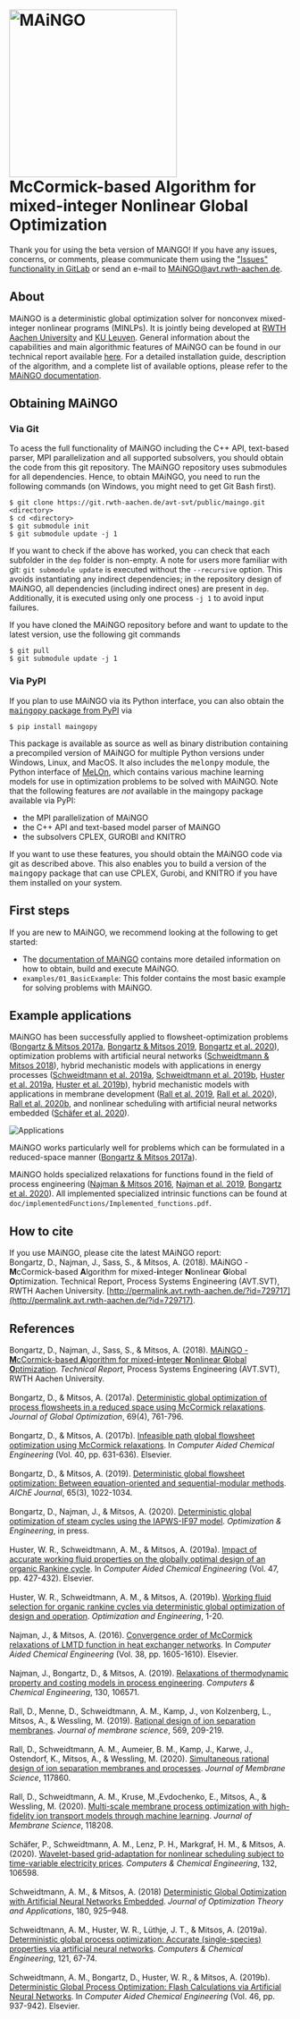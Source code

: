 # <img src="doc/images/MAiNGO.png" alt="MAiNGO" width="300"/> <br> McCormick-based Algorithm for mixed-integer Nonlinear Global Optimization

Thank you for using the beta version of MAiNGO! If you have any issues, concerns, or comments, please communicate them using the ["Issues"
functionality in GitLab](https://git.rwth-aachen.de/avt-svt/public/maingo/-/issues)	 or send an e-mail to [MAiNGO@avt.rwth-aachen.de](mailto:MAiNGO@avt.rwth-aachen.de).

## About

MAiNGO is a deterministic global optimization solver for nonconvex mixed-integer nonlinear programs (MINLPs). It is jointly being developed at [RWTH Aachen University](http://permalink.avt.rwth-aachen.de/?id=729717) and [KU Leuven](https://cit.kuleuven.be/creas/researchthemes).
General information about the capabilities and main algorithmic features of MAiNGO can be found in our technical report available [here](http://permalink.avt.rwth-aachen.de/?id=729717).
For a detailed installation guide, description of the algorithm, and a complete list of available options, please refer to the [MAiNGO documentation](https://avt-svt.pages.rwth-aachen.de/public/maingo).

## Obtaining MAiNGO

### Via Git

To acess the full functionality of MAiNGO including the C++ API, text-based parser, MPI parallelization and all supported subsolvers, you should obtain the code from this git repository. The MAiNGO repository uses submodules for all dependencies. Hence, to obtain MAiNGO, you need to run the following commands (on Windows, you might need to get Git Bash first).

	$ git clone https://git.rwth-aachen.de/avt-svt/public/maingo.git <directory>
	$ cd <directory>
	$ git submodule init
	$ git submodule update -j 1

If you want to check if the above has worked, you can check that each subfolder in the `dep` folder is non-empty.
A note for users more familiar with git: `git submodule update` is executed without the `--recursive` option.
This avoids instantiating any indirect dependencies; in the repository design of MAiNGO, all dependencies (including indirect ones) are present in `dep`.
Additionally, it is executed using only one process `-j 1` to avoid input failures.

If you have cloned the MAiNGO repository before and want to update to the latest version, use the following git commands

	$ git pull
	$ git submodule update -j 1

### Via PyPI

If you plan to use MAiNGO via its Python interface, you can also obtain the [<tt>maingopy</tt> package from PyPI](https://pypi.org/project/maingopy) via

	$ pip install maingopy

This package is available as source as well as binary distribution containing a precompiled version of MAiNGO for multiple Python versions under Windows, Linux, and MacOS.
It also includes the <tt>melonpy</tt> module, the Python interface of [MeLOn](https://git.rwth-aachen.de/avt-svt/public/melon), which contains various machine learning models for use in optimization problems to be solved with MAiNGO.
Note that the following features are *not* available in the maingopy package available via PyPI:
- the MPI parallelization of MAiNGO
- the C++ API and text-based model parser of MAiNGO
- the subsolvers CPLEX, GUROBI and KNITRO

If you want to use these features, you should obtain the MAiNGO code via git as described above.
This also enables you to build a version of the <tt>maingopy</tt> package that can use CPLEX, Gurobi, and KNITRO if you have them installed on your system.


## First steps

If you are new to MAiNGO, we recommend looking at the following to get started:
* The [documentation of MAiNGO](https://avt-svt.pages.rwth-aachen.de/public/maingo) contains more detailed information on how to obtain, build and execute MAiNGO.
* `examples/01_BasicExample`: This folder contains the most basic example for solving problems with MAiNGO.

## Example applications

MAiNGO has been successfully applied to flowsheet-optimization problems ([Bongartz & Mitsos 2017a](https://link.springer.com/article/10.1007/s10898-017-0547-4), [Bongartz & Mitsos 2019](https://aiche.onlinelibrary.wiley.com/doi/full/10.1002/aic.16507), [Bongartz et al. 2020](https://link.springer.com/article/10.1007/s11081-020-09502-1)),
optimization problems with artificial neural networks ([Schweidtmann & Mitsos 2018](https://link.springer.com/article/10.1007/s10957-018-1396-0)),
hybrid mechanistic models with applications in energy processes ([Schweidtmann et al. 2019a](https://www.sciencedirect.com/science/article/abs/pii/S009813541830886X), [Schweidtmann et al. 2019b](https://www.sciencedirect.com/science/article/pii/B9780128186343501570), [Huster et al. 2019a](https://www.sciencedirect.com/science/article/pii/B9780128185971500680), [Huster et al. 2019b](https://link.springer.com/article/10.1007/s11081-019-09454-1)),
hybrid mechanistic models with applications in membrane development ([Rall et al. 2019](https://www.sciencedirect.com/science/article/pii/S0376738818324293), [Rall et al. 2020](https://doi.org/10.1016/j.memsci.2020.117860)), [Rall et al. 2020b](https://doi.org/10.1016/j.memsci.2020.118208),
and nonlinear scheduling with artificial neural networks embedded ([Schäfer et al. 2020](https://doi.org/10.1016/j.compchemeng.2019.106598)).

![Applications](doc/images/applications.png)

MAiNGO works particularly well for problems which can be formulated in a reduced-space manner ([Bongartz & Mitsos 2017a](https://link.springer.com/article/10.1007/s10898-017-0547-4)).

MAiNGO holds specialized relaxations for functions found in the field of process engineering ([Najman & Mitsos 2016](https://www.sciencedirect.com/science/article/pii/B9780444634283502721), [Najman et al. 2019](https://www.sciencedirect.com/science/article/abs/pii/S0098135419309494), [Bongartz et al. 2020](https://link.springer.com/article/10.1007/s11081-020-09502-1)).
All implemented specialized intrinsic functions can be found at `doc/implementedFunctions/Implemented_functions.pdf`.

## How to cite

If you use MAiNGO, please cite the latest MAiNGO report:<br>
Bongartz, D., Najman, J., Sass, S., & Mitsos, A. (2018). MAiNGO - **M**cCormick-based **A**lgorithm for mixed-**i**nteger **N**onlinear **G**lobal **O**ptimization. Technical Report, Process Systems Engineering (AVT.SVT), RWTH Aachen University. [http://permalink.avt.rwth-aachen.de/?id=729717](http://permalink.avt.rwth-aachen.de/?id=729717).


## References

Bongartz, D., Najman, J., Sass, S., & Mitsos, A. (2018). [MAiNGO - **M**cCormick-based **A**lgorithm for mixed-**i**nteger **N**onlinear **G**lobal **O**ptimization](http://permalink.avt.rwth-aachen.de/?id=729717). *Technical Report*, Process Systems Engineering (AVT.SVT), RWTH Aachen University.<br><br>
Bongartz, D., & Mitsos, A. (2017a). [Deterministic global optimization of process flowsheets in a reduced space using McCormick relaxations](https://link.springer.com/article/10.1007/s10898-017-0547-4). *Journal of Global Optimization*, 69(4), 761-796.<br><br>
Bongartz, D., & Mitsos, A. (2017b). [Infeasible path global flowsheet optimization using McCormick relaxations](https://www.sciencedirect.com/science/article/pii/B9780444639653501070). In *Computer Aided Chemical Engineering* (Vol. 40, pp. 631-636). Elsevier.<br><br>
Bongartz, D., & Mitsos, A. (2019). [Deterministic global flowsheet optimization: Between equation-oriented and sequential-modular methods](https://aiche.onlinelibrary.wiley.com/doi/full/10.1002/aic.16507). *AIChE Journal*, 65(3), 1022-1034.<br><br>
Bongartz, D., Najman, J., & Mitsos, A. (2020). [Deterministic global optimization of steam cycles using the IAPWS-IF97 model](https://link.springer.com/article/10.1007/s11081-020-09502-1). *Optimization & Engineering*, in press.<br><br>
Huster, W. R., Schweidtmann, A. M., & Mitsos, A. (2019a). [Impact of accurate working fluid properties on the globally optimal design of an organic Rankine cycle](https://www.sciencedirect.com/science/article/pii/B9780128185971500680). In *Computer Aided Chemical Engineering* (Vol. 47, pp. 427-432). Elsevier.<br><br>
Huster, W. R., Schweidtmann, A. M., & Mitsos, A. (2019b). [Working fluid selection for organic rankine cycles via deterministic global optimization of design and operation](https://link.springer.com/article/10.1007/s11081-019-09454-1). *Optimization and Engineering*, 1-20.<br><br>
Najman, J., & Mitsos, A. (2016). [Convergence order of McCormick relaxations of LMTD function in heat exchanger networks](https://www.sciencedirect.com/science/article/pii/B9780444634283502721). In *Computer Aided Chemical Engineering* (Vol. 38, pp. 1605-1610). Elsevier.<br><br>
Najman, J., Bongartz, D., & Mitsos, A. (2019). [Relaxations of thermodynamic property and costing models in process engineering](https://www.sciencedirect.com/science/article/abs/pii/S0098135419309494). *Computers & Chemical Engineering*, 130, 106571.<br><br>
Rall, D., Menne, D., Schweidtmann, A. M., Kamp, J., von Kolzenberg, L., Mitsos, A., & Wessling, M. (2019). [Rational design of ion separation membranes](https://www.sciencedirect.com/science/article/pii/S0376738818324293). *Journal of membrane science*, 569, 209-219.<br><br>
Rall, D., Schweidtmann, A. M., Aumeier, B. M., Kamp, J., Karwe, J., Ostendorf, K., Mitsos, A., & Wessling, M. (2020). [Simultaneous rational design of ion separation membranes and processes](https://doi.org/10.1016/j.memsci.2020.117860 ). *Journal of Membrane Science*, 117860.<br><br>
Rall, D., Schweidtmann, A. M., Kruse, M.,Evdochenko, E., Mitsos, A., & Wessling, M. (2020). [Multi-scale membrane process optimization with high-fidelity ion transport models through machine learning](https://doi.org/10.1016/j.memsci.2020.118208). *Journal of Membrane Science*, 118208.<br><br>
Schäfer, P., Schweidtmann, A. M., Lenz, P. H., Markgraf, H. M., & Mitsos, A. (2020). [Wavelet-based grid-adaptation for nonlinear scheduling subject to time-variable electricity prices](https://doi.org/10.1016/j.compchemeng.2019.106598). *Computers & Chemical Engineering*, 132, 106598.<br><br>
Schweidtmann, A. M., & Mitsos, A. (2018) [Deterministic Global Optimization with Artificial Neural Networks Embedded](https://link.springer.com/article/10.1007/s10957-018-1396-0). *Journal of Optimization Theory and Applications*, 180, 925–948.<br><br>
Schweidtmann, A. M., Huster, W. R., Lüthje, J. T., & Mitsos, A. (2019a). [Deterministic global process optimization: Accurate (single-species) properties via artificial neural networks](https://www.sciencedirect.com/science/article/abs/pii/S009813541830886X). *Computers & Chemical Engineering*, 121, 67-74.<br><br>
Schweidtmann, A. M., Bongartz, D., Huster, W. R., & Mitsos, A. (2019b). [Deterministic Global Process Optimization: Flash Calculations via Artificial Neural Networks](https://www.sciencedirect.com/science/article/pii/B9780128186343501570). In *Computer Aided Chemical Engineering* (Vol. 46, pp. 937-942). Elsevier.<br><br>
